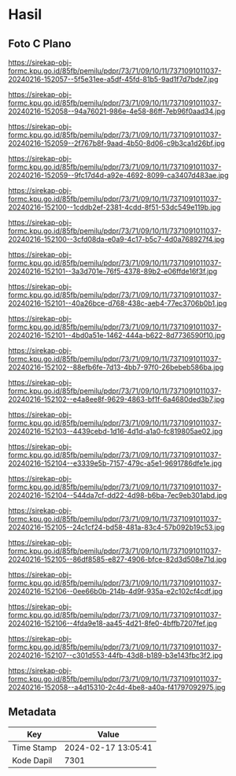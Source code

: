 # Hasil

## Foto C Plano

https://sirekap-obj-formc.kpu.go.id/85fb/pemilu/pdpr/73/71/09/10/11/7371091011037-20240216-152057--5f5e31ee-a5df-45fd-81b5-9ad1f7d7bde7.jpg

https://sirekap-obj-formc.kpu.go.id/85fb/pemilu/pdpr/73/71/09/10/11/7371091011037-20240216-152058--94a76021-986e-4e58-86ff-7eb96f0aad34.jpg

https://sirekap-obj-formc.kpu.go.id/85fb/pemilu/pdpr/73/71/09/10/11/7371091011037-20240216-152059--2f767b8f-9aad-4b50-8d06-c9b3ca1d26bf.jpg

https://sirekap-obj-formc.kpu.go.id/85fb/pemilu/pdpr/73/71/09/10/11/7371091011037-20240216-152059--9fc17d4d-a92e-4692-8099-ca3407d483ae.jpg

https://sirekap-obj-formc.kpu.go.id/85fb/pemilu/pdpr/73/71/09/10/11/7371091011037-20240216-152100--1cddb2ef-2381-4cdd-8f51-53dc549e119b.jpg

https://sirekap-obj-formc.kpu.go.id/85fb/pemilu/pdpr/73/71/09/10/11/7371091011037-20240216-152100--3cfd08da-e0a9-4c17-b5c7-4d0a768927f4.jpg

https://sirekap-obj-formc.kpu.go.id/85fb/pemilu/pdpr/73/71/09/10/11/7371091011037-20240216-152101--3a3d701e-76f5-4378-89b2-e06ffde16f3f.jpg

https://sirekap-obj-formc.kpu.go.id/85fb/pemilu/pdpr/73/71/09/10/11/7371091011037-20240216-152101--40a26bce-d768-438c-aeb4-77ec3706b0b1.jpg

https://sirekap-obj-formc.kpu.go.id/85fb/pemilu/pdpr/73/71/09/10/11/7371091011037-20240216-152101--4bd0a51e-1462-444a-b622-8d7736590f10.jpg

https://sirekap-obj-formc.kpu.go.id/85fb/pemilu/pdpr/73/71/09/10/11/7371091011037-20240216-152102--88efb6fe-7d13-4bb7-97f0-26bebeb586ba.jpg

https://sirekap-obj-formc.kpu.go.id/85fb/pemilu/pdpr/73/71/09/10/11/7371091011037-20240216-152102--e4a8ee8f-9629-4863-bf1f-6a4680ded3b7.jpg

https://sirekap-obj-formc.kpu.go.id/85fb/pemilu/pdpr/73/71/09/10/11/7371091011037-20240216-152103--4439cebd-1d16-4d1d-a1a0-fc819805ae02.jpg

https://sirekap-obj-formc.kpu.go.id/85fb/pemilu/pdpr/73/71/09/10/11/7371091011037-20240216-152104--e3339e5b-7157-479c-a5e1-9691786dfe1e.jpg

https://sirekap-obj-formc.kpu.go.id/85fb/pemilu/pdpr/73/71/09/10/11/7371091011037-20240216-152104--544da7cf-dd22-4d98-b6ba-7ec9eb301abd.jpg

https://sirekap-obj-formc.kpu.go.id/85fb/pemilu/pdpr/73/71/09/10/11/7371091011037-20240216-152105--24c1cf24-bd58-481a-83c4-57b092b19c53.jpg

https://sirekap-obj-formc.kpu.go.id/85fb/pemilu/pdpr/73/71/09/10/11/7371091011037-20240216-152105--86df8585-e827-4906-bfce-82d3d508e71d.jpg

https://sirekap-obj-formc.kpu.go.id/85fb/pemilu/pdpr/73/71/09/10/11/7371091011037-20240216-152106--0ee66b0b-214b-4d9f-935a-e2c102cf4cdf.jpg

https://sirekap-obj-formc.kpu.go.id/85fb/pemilu/pdpr/73/71/09/10/11/7371091011037-20240216-152106--4fda9e18-aa45-4d21-8fe0-4bffb7207fef.jpg

https://sirekap-obj-formc.kpu.go.id/85fb/pemilu/pdpr/73/71/09/10/11/7371091011037-20240216-152107--c301d553-44fb-43d8-b189-b3e143fbc3f2.jpg

https://sirekap-obj-formc.kpu.go.id/85fb/pemilu/pdpr/73/71/09/10/11/7371091011037-20240216-152058--a4d15310-2c4d-4be8-a40a-f41797092975.jpg


## Metadata

| Key        | Value               |
| ---------- | ------------------- |
| Time Stamp | 2024-02-17 13:05:41 |
| Kode Dapil | 7301                |



